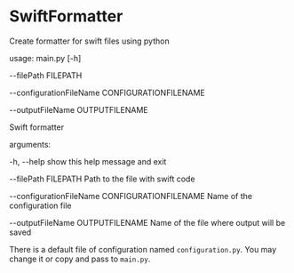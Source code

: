 # SwiftFormatter
Create formatter for swift files using python

usage: main.py [-h] 

--filePath FILEPATH

--configurationFileName CONFIGURATIONFILENAME

--outputFileName OUTPUTFILENAME

Swift formatter

arguments:


  -h, --help            show this help message and exit
  
  
  --filePath FILEPATH   Path to the file with swift code
  
  
  --configurationFileName CONFIGURATIONFILENAME Name of the configuration file
  
  
  --outputFileName OUTPUTFILENAME Name of the file where output will be saved
                        
There is a default file of configuration named `configuration.py`. You may change it or copy and pass to `main.py`.
